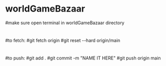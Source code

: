 # worldGameBazaar
#make sure open terminal in worldGameBazaar directory
#
#to fetch:
#git fetch origin
#git reset --hard origin/main
#
#to push:
#git add .
#git commit -m "NAME IT HERE"
#git push origin main
